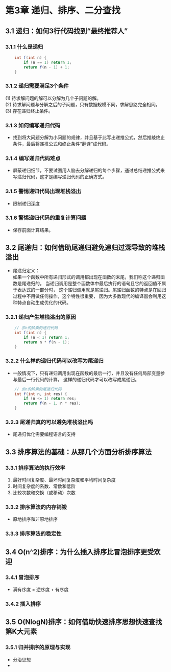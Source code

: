 # 第3章 递归、排序、二分查找

## 3.1 递归：如何3行代码找到“最终推荐人”

### 3.1.1 什么是递归

```java
    int f(int n) {
        if (n == 1) return 1;
        return f(n - 1) + 1;
    }
```

### 3.1.2 递归需要满足3个条件
(1) 待求解问题的解可以分解为几个子问题的解。  
(2) 待求解问题与分解之后的子问题，只有数据规模不同，求解思路完全相同。
(3) 存在递归终止条件。

### 3.1.3 如何编写递归代码
* 找到将大问题分解为小问题的规律，并且基于此写出递推公式，然后推敲终止条件，最后将递推公式和终止条件“翻译”成代码。

### 3.1.4 编写递归代码难点
* 屏蔽递归细节，不要试图用人脑去分解递归的每个步骤，通过总结递推公式来写递归代码，这才是编写递归代码的正确方式。
### 3.1.5 警惕递归代码出现堆栈溢出
* 限制递归深度
### 3.1.6 警惕递归代码的重复计算问题
* 保存前面计算结果。

## 3.2 尾递归：如何借助尾递归避免递归过深导致的堆栈溢出
* 尾递归定义：  
如果一个函数中所有递归形式的调用都出现在函数的末尾，我们称这个递归函数是尾递归的。
当递归调用是整个函数体中最后执行的语句且它的返回值不属于表达式的一部分时，
这个递归调用就是尾递归。尾递归函数的特点是在回归过程中不用做任何操作，这个特性很重要，
因为大多数现代的编译器会利用这种特点自动生成优化的代码。

### 3.2.1 递归产生堆栈溢出的原因
```java
    // 求n的阶乘的递归代码
    int f(int n) {
        if (n < 1) return 1;
        return n * f(n - 1);
    }
```
### 3.2.2 什么样的递归代码可以改写为尾递归
* 一般情况下，只有递归调用出现在函数的最后一行，并且没有任何局部变量参与最后一行代码的计算，
这样的递归代码才可以改写成尾递归。

```java
    // 求n的阶乘的尾递归代码
    int f(int n, int res) {
        if (n <= 1) return res;
        return f(n - 1, n * res);
    }
```
### 3.2.3 尾递归真的可以避免堆栈溢出吗
* 尾递归优化需要编程语言的支持

## 3.3 排序算法的基础：从那几个方面分析排序算法
### 3.3.1 排序算法的执行效率
1. 最好时间复杂度、最坏时间复杂度和平均时间复杂度
2. 时间复杂度的系数、常数和低阶
3. 比较次数和交换（或移动）次数

### 3.3.2 排序算法的内存销毁
* 原地排序和非原地排序

### 3.3.3 排序算法的稳定性

## 3.4 O(n^2)排序：为什么插入排序比冒泡排序更受欢迎
### 3.4.1 冒泡排序
* 满有序度 = 逆序度 + 有序度

### 3.4.2 插入排序

## 3.5 O(NlogN)排序：如何借助快速排序思想快速查找第K大元素
### 3.5.1 归并排序的原理与实现
* 分治思想
* 
